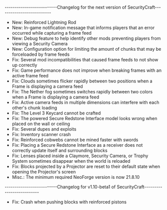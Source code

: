 --------------------------Changelog for the next version of SecurityCraft--------------------------

- New: Reinforced Lightning Rod
- New: In-game notification message that informs players that an error occurred while capturing a frame feed
- New: Debug feature to help identify other mods preventing players from viewing a Security Camera
- New: Configuration option for limiting the amount of chunks that may be forceloaded by frame feeds
- Fix: Several mod incompatibilities that caused frame feeds to not show up correctly
- Fix: Game performance does not improve when breaking frames with an active frame feed
- Fix: Clouds sometimes flicker rapidly between two positions when a Frame is displaying a camera feed
- Fix: The Nether fog sometimes switches rapidly between two colors when a Frame is displaying a camera feed
- Fix: Active camera feeds in multiple dimensions can interfere with each other's chunk loading
- Fix: The Level 3 Keycard cannot be crafted
- Fix: The powered Secure Redstone Interface model looks wrong when placed on the wall or ceiling
- Fix: Several dupes and exploits
- Fix: Inventory scanner crash
- Fix: Reinforced cobwebs cannot be mined faster with swords
- Fix: Placing a Secure Redstone Interface as a receiver does not correctly update itself and surrounding blocks
- Fix: Lenses placed inside a Claymore, Security Camera, or Trophy System sometimes disappear when the world is reloaded
- Fix: Blocks projected by a Projector are reset to their default state when opening the Projector's screen
- Misc.: The minimum required NeoForge version is now 21.8.10

--------------------------Changelog for v1.10-beta1 of SecurityCraft--------------------------

- Fix: Crash when pushing blocks with reinforced pistons
